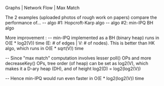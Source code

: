 Graphs | Network Flow | Max Match

The 2 examples (uploaded photos of rough work on papers) compare the performance of...
-- algo #1: Hopcroft-Karp algo
-- algo #2: min-IPQ BH algo

More improvement :
-- min-IPQ implemented as a BH (binary heap) runs in O(E * log2(V)) time (E: # of edges | V: # of nodes). This is better than HK algo, which runs in O(E * sqrt(V)) time

-- Since "max match" computation involves lesser poll() OPs and more decreaseKey() OPs, tree order (of heap) can be set as log2(V), which makes it a D-ary heap (DH), and of height log2(D) = log2(log2(V))

-- Hence min-IPQ would run even faster in O(E * log2(log2(V)) time
